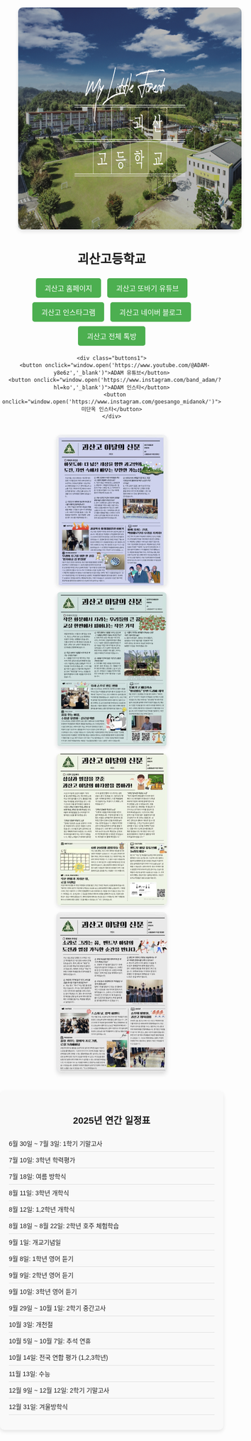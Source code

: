 <!DOCTYPE html>
<html lang="ko">
<head>
  <meta charset="UTF-8">
  <title>100시간 웹사이트</title>
  <style>
    /* 전체 컨테이너 및 제목 스타일 */
    body {
      font-family: Arial, sans-serif;
      margin: 0;
      padding: 0;
      text-align: center;
    }

    h1 {
      font-size: 24px;
      margin-top: 20px;
    }

    h3 {
      margin-top: 30px;
    }

    p {
      margin: 10px 0;
    }

    /* 버튼 스타일 */
    .buttons {
      display: flex;
      flex-direction: column;
      align-items: center;
      margin-top: 20px;
    }

    .button-row {
      margin-bottom: 15px;
    }

    .buttons button {
      background-color: #4CAF50;
      color: white;
      border: none;
      padding: 10px 20px;
      font-size: 16px;
      cursor: pointer;
      border-radius: 5px;
      transition: background-color 0.3s ease-in-out;
      margin: 5px;
    }

    .buttons button:hover {
      background-color: #2f8633;
    }
    
    .buttons1 button {
      background-color: #d25719; /* 기본 색 */
      color: white;
    }

    .buttons1 button:hover {
      background-color: #913000; /* hover 시 색 */
    }
    /* 이미지 섹션 */
    .main-image-wrapper {
      display: flex;
      justify-content: flex-end;
      margin: 30px 0;
    }

    .main-image {
      width: 100%;
      max-width: 1000px;
      height: 500px;
      border-radius: 10px;
      box-shadow: 0 4px 8px rgba(0,0,0,0.1);
      margin-left: 20px;
    }

    /* 이미지 갤러리 */
    .image-gallery {
      display: flex;
      flex-wrap: wrap;
      justify-content: center;
      gap: 15px;
      margin-top: 20px;
    }

    .image-gallery img {
      width: 250px;
      height: auto;
      border-radius: 10px;
      box-shadow: 0 4px 8px rgba(0,0,0,0.1);
      transition: transform 0.3s;
    }

    .image-gallery img:hover {
      transform: scale(1.05);
    }

    /* 일정표 */
    .schedule {
      margin: 40px auto;
      text-align: left;
      max-width: 600px;
      background-color: #f9f9f9;
      padding: 20px;
      border-radius: 10px;
      box-shadow: 0 4px 8px rgba(0,0,0,0.1);
    }

    .schedule h2 {
      text-align: center;
      margin-bottom: 20px;
    }

    .schedule ul {
      list-style: none;
      padding: 0;
    }

    .schedule li {
      padding: 8px 0;
      border-bottom: 1px solid #ddd;

    }
  </style>
</head>
<body>
  <!-- 학교 메인 이미지 -->
  <!-- 학교 소개: 텍스트 왼쪽 + 이미지 오른쪽 -->
<div style="display: flex; align-items: center; justify-content: center; gap: 30px; margin-top: 40px;">
  <!-- 설명 텍스트 -->
  <div style="max-width: 400px; text-align: left;">
    <h3>괴산고등학교 설명</h3>
    <p>괴산고등학교는 충청북도 괴산군에 위치한 고등학교로,<br>1964년에 설립되었습니다.</p>
  </div>

  <!-- 이미지 -->
  <img src="괴산고등학교 이미지 1.png" alt="괴산고등학교 전경" class="main-image">
</div>


  <h1>괴산고등학교</h1>

  <!-- 버튼들 -->
  <div class="buttons">
    <div>
      <button onclick="window.open('https://school.cbe.go.kr/goesan-h', '_blank')">괴산고 홈페이지</button>
      <button onclick="window.open('https://www.youtube.com/@%EA%B4%B4%EC%82%B0%EA%B3%A0%EB%93%B1%ED%95%99%EA%B5%90%EB%98%90%EB%B0%94%EA%B8%B0','_blank')">괴산고 또바기 유튜브</button>
      <button onclick="window.open('https://www.instagram.com/gshs_19604/?hl=ko','_blank')">괴산고 인스타그램</button>
      <button onclick="window.open('https://m.blog.naver.com/PostList.naver?blogId=goesan_hs&tab=1','_blank')">괴산고 네이버 블로그</button>
      <button onclick="window.open('https://open.kakao.com/o/gZvFu8jh','_blank')">괴산고 전체 톡방</button>
    </div>

    <div class="buttons1">
      <button onclick="window.open('https://www.youtube.com/@ADAM-y8e6z','_blank')">ADAM 유튜브</button>
      <button onclick="window.open('https://www.instagram.com/band_adam/?hl=ko','_blank')">ADAM 인스타</button>
      <button onclick="window.open('https://www.instagram.com/goesango_midanok/')">미단옥 인스타</button>
    </div>
  </div>

  <!-- 이미지 갤러리 -->
  <div class="image-gallery">
    <img src="image0.jpeg" alt="교내 행사 이미지 0">
    <img src="image1.jpeg" alt="교내 행사 이미지 1">
    <img src="image2.jpeg" alt="교내 행사 이미지 2">
    <img src="image4.jpeg" alt="교내 행사 이미지 4">
  </div>

  <!-- 일정표 -->
  <div class="schedule">
    <h2>2025년 연간 일정표</h2>
    <ul>
      <li>6월 30일 ~ 7월 3일: 1학기 기말고사</li>
      <li>7월 10일: 3학년 학력평가</li>
      <li>7월 18일: 여름 방학식</li>
      <li>8월 11일: 3학년 개학식</li>
      <li>8월 12일: 1,2학년 개학식</li>
      <li>8월 18일 ~ 8월 22일: 2학년 호주 체험학습</li>
      <li>9월 1일: 개교기념일</li>
      <li>9월 8일: 1학년 영어 듣기</li>
      <li>9월 9일: 2학년 영어 듣기</li>
      <li>9월 10일: 3학년 영어 듣기</li>
      <li>9월 29일 ~ 10월 1일: 2학기 중간고사</li>
      <li>10월 3일: 개천절</li>
      <li>10월 5일 ~ 10월 7일: 추석 연휴</li>
      <li>10월 14일: 전국 연합 평가 (1,2,3학년)</li>
      <li>11월 13일: 수능</li>
      <li>12월 9일 ~ 12월 12일: 2학기 기말고사</li>
      <li>12월 31일: 겨울방학식</li>
    </ul>
  </div>
</body>
</html>
